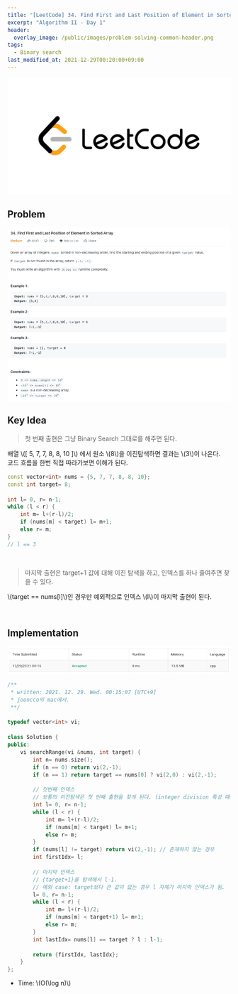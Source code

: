 ```yaml
---
title: "[LeetCode] 34. Find First and Last Position of Element in Sorted Array 풀이"
excerpt: "Algorithm II - Day 1"
header:
  overlay_image: /public/images/problem-solving-common-header.png
tags:
  - Binary search
last_modified_at: 2021-12-29T00:20:00+09:00
---
```

<a href="https://leetcode.com/">
    <img src="/public/images/leetcode-logo.jpeg"/>
</a>

## Problem
<a href="https://leetcode.com/problems/find-first-and-last-position-of-element-in-sorted-array/">
    <img src="/public/images/leetcode-34.png"/>
</a>

<br/>

## Key Idea
  
> 첫 번째 출현은 그냥 Binary Search 그대로를 해주면 된다.

배열 \\([ 5, 7, 7, 8, 8, 10 ]\\) 에서 원소 \\(8\\)을 이진탐색하면 결과는 \\(3\\)이 나온다.  
코드 흐름을 한번 직접 따라가보면 이해가 된다.

```cpp
const vector<int> nums = {5, 7, 7, 8, 8, 10};
const int target= 8;

int l= 0, r= n-1;
while (l < r) {
    int m= l+(r-l)/2;
    if (nums[m] < target) l= m+1;
    else r= m;
}
// l == 3
```

<br/>

> 마지막 출현은 target+1 값에 대해 이진 탐색을 하고, 인덱스를 하나 줄여주면 찾을 수 있다.

\\(target == nums[l]\\)인 경우만 예외적으로 인덱스 \\(l\\)이 마지막 출현이 된다.

<br/>

## Implementation
<img src="/public/images/leetcode-34-result.png"/>

```cpp
/**
 * written: 2021. 12. 29. Wed. 00:15:07 [UTC+9]
 * jooncco의 mac에서.
 **/

typedef vector<int> vi;

class Solution {
public:
    vi searchRange(vi &nums, int target) {
        int n= nums.size();
        if (n == 0) return vi(2,-1);
        if (n == 1) return target == nums[0] ? vi(2,0) : vi(2,-1);
        
        // 첫번째 인덱스
        // 보통의 이진탐색은 첫 번째 출현을 찾게 된다. (integer division 특성 때문에)
        int l= 0, r= n-1;
        while (l < r) {
            int m= l+(r-l)/2;
            if (nums[m] < target) l= m+1;
            else r= m;
        }
        if (nums[l] != target) return vi(2,-1); // 존재하지 않는 경우
        int firstIdx= l;
        
        // 마지막 인덱스
        // {target+1}을 탐색해서 l-1.
        // 예외 case: target보다 큰 값이 없는 경우 l 자체가 마지막 인덱스가 됨.
        l= 0, r= n-1;
        while (l < r) {
            int m= l+(r-l)/2;
            if (nums[m] < target+1) l= m+1;
            else r= m;
        }
        int lastIdx= nums[l] == target ? l : l-1;
        
        return {firstIdx, lastIdx};
    }
};

```

- Time: \\(O(\log n)\\)